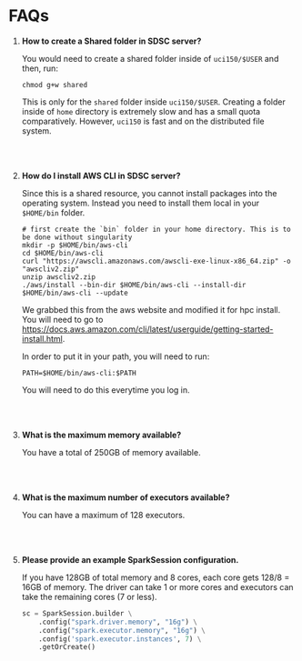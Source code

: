 # FAQs

1. **How to create a Shared folder in SDSC server?**

    You would need to create a shared folder inside of `uci150/$USER` and then, run: 
    ```shell
    chmod g+w shared
    ```
    
    This is only for the `shared` folder inside `uci150/$USER`. Creating a folder inside of `home` directory is extremely slow and has a small quota comparatively. However, `uci150` is fast and on the distributed file system. 

    <br>
    <br>

2. **How do I install AWS CLI in SDSC server?**
   
    Since this is a shared resource, you cannot install packages into the operating system. Instead you need to install them local in your `$HOME/bin` folder.

    ```shell
    # first create the `bin` folder in your home directory. This is to be done without singularity
    mkdir -p $HOME/bin/aws-cli
    cd $HOME/bin/aws-cli
    curl "https://awscli.amazonaws.com/awscli-exe-linux-x86_64.zip" -o "awscliv2.zip"
    unzip awscliv2.zip
    ./aws/install --bin-dir $HOME/bin/aws-cli --install-dir $HOME/bin/aws-cli --update
    ```

    We grabbed this from the aws website and modified it for hpc install. You will need to go to https://docs.aws.amazon.com/cli/latest/userguide/getting-started-install.html.

    In order to put it in your path, you will need to run:
    
    ```shell
    PATH=$HOME/bin/aws-cli:$PATH
    ```    
    You will need to do this everytime you log in.

    <br>
    <br>

3. **What is the maximum memory available?**

    You have a total of 250GB of memory available.

    <br>
    <br>


4. **What is the maximum number of executors available?**

    You can have a maximum of 128 executors. 

    <br>
    <br>


5. **Please provide an example SparkSession configuration.**

    If you have 128GB of total memory and 8 cores, each core gets 128/8 = 16GB of memory. The driver can take 1 or more cores and executors can take the remaining cores (7 or less).
    ```py
    sc = SparkSession.builder \
        .config("spark.driver.memory", "16g") \
        .config("spark.executor.memory", "16g") \
        .config('spark.executor.instances', 7) \
        .getOrCreate()
    ```
    
    <br>
    <br>

